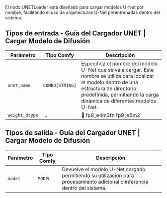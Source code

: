 

El nodo UNETLoader está diseñado para cargar modelos U-Net por nombre, facilitando el uso de arquitecturas U-Net preentrenadas dentro del sistema.
## Tipos de entrada - Guía del Cargador UNET | Cargar Modelo de Difusión

| Parámetro   | Tipo Comfy  | Descripción |
|-------------|--------------|-------------|
| `unet_name` | `COMBO[STRING]` | Especifica el nombre del modelo U-Net que se va a cargar. Este nombre se utiliza para localizar el modelo dentro de una estructura de directorio predefinida, permitiendo la carga dinámica de diferentes modelos U-Net. |
| `weight_dtype` | ... | 🚧  fp8_e4m3fn fp9_e5m2  |

## Tipos de salida - Guía del Cargador UNET | Cargar Modelo de Difusión

| Parámetro | Tipo Comfy | Descripción |
|-----------|-------------|-------------|
| `model`   | `MODEL`     | Devuelve el modelo U-Net cargado, permitiendo su utilización para procesamiento adicional o inferencia dentro del sistema. |
